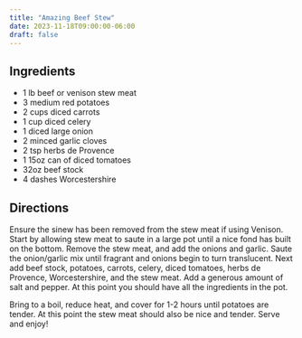 ```yaml
---
title: "Amazing Beef Stew"
date: 2023-11-18T09:00:00-06:00
draft: false
---
```


## Ingredients
- 1 lb beef or venison stew meat
- 3 medium red potatoes
- 2 cups diced carrots
- 1 cup diced celery
- 1 diced large onion
- 2 minced garlic cloves
- 2 tsp herbs de Provence
- 1 15oz can of diced tomatoes
- 32oz beef stock
- 4 dashes Worcestershire

## Directions
Ensure the sinew has been removed from the stew meat if using Venison. Start by allowing stew meat to saute in a large pot until a nice fond has built on the bottom. Remove the stew meat, and add the onions and garlic. Saute the onion/garlic mix until fragrant and onions begin to turn translucent. Next add beef stock, potatoes, carrots, celery, diced tomatoes, herbs de Provence, Worcestershire, and the stew meat. Add a generous amount of salt and pepper. At this point you should have all the ingredients in the pot.

Bring to a boil, reduce heat, and cover for 1-2 hours until potatoes are tender. At this point the stew meat should also be nice and tender. Serve and enjoy!